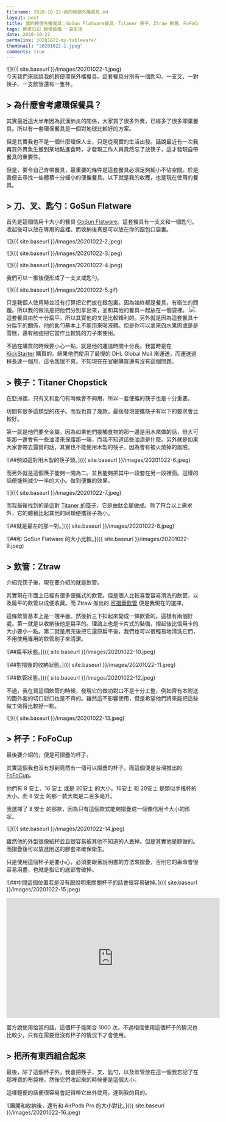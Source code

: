 ```yaml
---
filename: 2020-10-22-我的輕便外攜餐具.md
layout: post
title: 我的輕便外攜餐具：GoSun Flatware餐具、Titaner 筷子、Ztraw 飲管、FoFoCup 杯子
tags: 敗家日記 輕便裝備 一袋生活
date: 2020-10-22
permalink: 20201022-my-tableware/
thumbnail: "20201022-1.jpeg"
comments: true
---
```


![]({{ site.baseurl }}/images/20201022-1.jpeg)  
今天我們來談談我的輕便環保外攜餐具。這套餐具分別有一個匙勾、一支叉、一對筷子、一支飲管還有一隻杯。

## > 為什麼會考慮環保餐具？

其實最近這大半年因為武漢肺炎的關係，大家買了很多外賣，已經多了很多即棄餐具。所以有一套環保餐具是一個對地球比較好的方案。

但是其實我也不是一個什麼環保人士，只是從現實的生活出發。話說最近有一次我再買外賣魚生飯到某地點進食時，才發現工作人員竟然忘了放筷子，這才發現自帶餐具的重要性。

但是，要令自己肯帶餐具，最重要的條件是這套餐具必須足夠細小不佔空間。於是我便去尋找一些體積十分細小的便攜餐具。以下就是我的收穫，也是現在使用的餐具。

## > 刀、叉、匙勺：GoSun Flatware

首先是這個信用卡大小的餐具 [GoSun Flatware](https://gosun.co/products/flatware)。這套餐具有一支叉和一個匙勺。收起後可以放在專用的盒裡。而收納後真是可以放在你的銀包口袋裏。

![]({{ site.baseurl }}/images/20201022-2.jpeg)

![]({{ site.baseurl }}/images/20201022-3.jpeg)

![]({{ site.baseurl }}/images/20201022-4.jpeg)

我們可以一推後便形成了一支叉或匙勺。

![]({{ site.baseurl }}/images/20201022-5.gif)

只是我個人使用時並沒有打算把它們放在銀包裏。因為始終都是餐具，有衛生的問題。所以我的做法是把他們分別拿出來，並和其他的餐具一起放在一個袋裡。
![](Image%2022-10-2020,%202-12%20PM.jpeg)
這套餐具由於十分扁平。所以其實他的叉是比較鋒利的。另外就是因為這套餐具十分扁平的關係，他的匙勺基本上不能用來喝液體。但是你可以拿來舀水果肉或是是雪糕，還有勉強把它當作比較鈍的刀子來使用。

不過在購買的時候要小心一點，就是他的運送時間十分長。我當時是在 [KickStarter](https://www.kickstarter.com/projects/patricksherwin/gosun-flatware-reusable-utensils-to-stop-single-use-plastic) 購買的。結果他們使用了最慢的 DHL Global Mail 來運送，而運送過程長達一個月，這令我很不爽。不知現在在官網購買還有沒有這個問題。

## > 筷子：Titaner Chopstick

在亞洲裡，只有叉和匙勺有時候會不夠用，所以一套便攜的筷子也是十分重要。

坊間有很多這類型的孩子。而我也買了幾款。最後發現便攜筷子有以下的要求會比較好。

第一就是他們要全金屬。因為如果他們接觸食物的那一邊是用木來做的話，很大可能那一邊會有一些油漆來保護那一端，而我不知道這些油漆是什麼。另外就是如果大家會帶去露營的話，其實也不能使用木製的筷子，因為會有被火燒掉的風險。

![##例如這對用木製的筷子頭。]({{ site.baseurl }}/images/20201022-6.jpeg)

而另外就是這個筷子能夠一開為二。並且能夠把其中一段套在另一段裡面。這樣的話便能夠減少一半的大小。做到便攜的效果。

![]({{ site.baseurl }}/images/20201022-7.jpeg)

而我最後找到的是這對 [Titaner 的筷子](https://titaner-store.com/products/edc-chopsticks)，它是由鈦金屬做成。除了符合以上需求外，它的體積比起其他的同類便攜筷子為小。

![##就是最左的那一對。]({{ site.baseurl }}/images/20201022-8.jpeg)

![##和 GoSun Flatware 的大小比較。]({{ site.baseurl }}/images/20201022-9.jpeg)

## > 飲管：Ztraw

介紹完筷子後，現在要介紹的就是飲管。

其實現在市面上已經有很多便攜式的飲管。但是個人比較喜愛容易清洗的飲管，以及扁平的飲管以成便收藏。而 Ztraw 推出的 [可摺疊飲管](https://www.ztraw.net) 便是我現在的選擇。

這條飲管基本上是一塊平面。然後折三下扣起來變成一條飲管的。這樣有兩個好處。第一就是以收納後他是扁平的。理論上也是卡片式的裝備，摺起後比信用卡的大小要小一點。第二就是用完後把它還原扁平後，我們也可以很輕易地清洗它們，不用使用專用的飲管刷子來清潔。

![##扁平狀態。]({{ site.baseurl }}/images/20201022-10.jpeg)

![##對摺後的收納狀態。]({{ site.baseurl }}/images/20201022-11.jpeg)

![##飲管狀態。]({{ site.baseurl }}/images/20201022-12.jpeg)

不過，我在買這個飲管的時候，發現它的做功對口不是十分工整，例如齊有本附送的圖外套的切口對口也是不齊的。雖然這不影響使用，但是希望他們將來能把這些做工做得比較好一點。

![]({{ site.baseurl }}/images/20201022-13.jpeg)

## > 杯子：FoFoCup

最後要介紹的，便是可摺疊的杯子。

其實這個我也沒有想到竟然有一個可以摺疊的杯子。而這個便是台灣推出的 [FoFoCup](http://www.foldnfold.com/Home-T/Products-T/FoFoCup--Cup-Mug-T)。

他們有 8 安士、16 安士 或是 20安士 的大小。16安士 和 20安士 是類似手搖杯的大小。而 8 安士 的那一款大概是二百多毫升。

我選擇了 8 安士 的那款，因為只有這個款式能夠摺疊成一個像信用卡大小的形狀。

![]({{ site.baseurl }}/images/20201022-14.jpeg)

雖然他的外型很像紙杯並且很容易被其他不知道的人丟掉。但是其實他是膠做的。而摺疊後可以放進附送的膠套來確保衛生。

只是使用這個杯子是要小心，必須要跟著說明書的方法來摺疊，否則它的壽命會很容易用盡，也就是指它的底部會破掉。

![##中間這個位置若是沒有跟說明來關關杯子的話會很容易破掉。]({{ site.baseurl }}/images/20201022-15.jpeg)

<iframe width="560" height="315" src="https://www.youtube.com/embed/BD7cJUfC0Lw" frameborder="0" allow="accelerometer; autoplay; clipboard-write; encrypted-media; gyroscope; picture-in-picture" allowfullscreen></iframe>

官方說使用恰當的話，這個杯子能開合 1000 次。不過相信使用這個杯子的情況也比較少，只有在需要但沒有杯子的情況下才會使用。

## > 把所有東西組合起來

最後，除了這個杯子外，我會把筷子，叉、匙勺，以及飲管放在這一個我忘記了在那裡買的布袋裡。然後它們收起來的時候便是這個大小。

這樣輕便的話便很容易會記得帶它出外使用。達到我的目的。

![展開和收納後，還有和 AirPods Pro 的大小對比。]({{ site.baseurl }}/images/20201022-16.jpeg)
